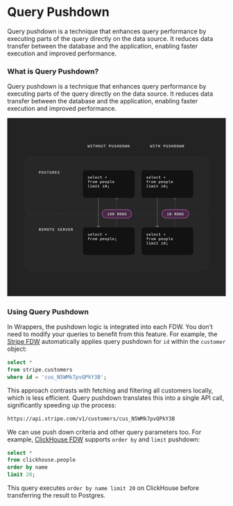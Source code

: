 # Query Pushdown

Query pushdown is a technique that enhances query performance by executing parts of the query directly on the data source. It reduces data transfer between the database and the application, enabling faster execution and improved performance.

### What is Query Pushdown?

Query pushdown is a technique that enhances query performance by executing parts of the query directly on the data source. It reduces data transfer between the database and the application, enabling faster execution and improved performance.

![assets/query-pushdown-dark.png](../assets/query-pushdown-dark.png)

### Using Query Pushdown

In Wrappers, the pushdown logic is integrated into each FDW. You don’t need to modify your queries to benefit from this feature. For example, the [Stripe FDW](https://supabase.com/docs/guides/database/extensions/wrappers/stripe) automatically applies query pushdown for `id` within the `customer` object:

```sql
select *
from stripe.customers
where id = 'cus_N5WMk7pvQPkY3B';
```

This approach contrasts with fetching and filtering all customers locally, which is less efficient. Query pushdown translates this into a single API call, significantly speeding up the process:

```bash
https://api.stripe.com/v1/customers/cus_N5WMk7pvQPkY3B
```

We can use push down criteria and other query parameters too. For example, [ClickHouse FDW](https://supabase.com/docs/guides/database/extensions/wrappers/clickhouse) supports `order by` and `limit` pushdown:

```sql
select *
from clickhouse.people
order by name
limit 20;
```

This query executes `order by name limit 20` on ClickHouse before transferring the result to Postgres.
